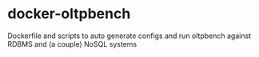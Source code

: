 # docker-oltpbench
Dockerfile and scripts to auto generate configs and run oltpbench against RDBMS and (a couple) NoSQL systems
